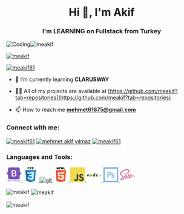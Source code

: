 <h1 align="center">Hi 👋, I'm Akif</h1>
<h3 align="center">I'm LEARNİNG on Fullstack from Turkey</h3>
<img align="left" alt="Coding" widht"2" src="https://camo.githubusercontent.com/c1dcb74cc1c1835b1d716f5051499a2814c683c806b15f04b0eba492863703e9/68747470733a2f2f63646e2e6472696262626c652e636f6d2f75736572732f3733303730332f73637265656e73686f74732f363538313234332f6176656e746f2e676966">


<p align="left"> <img src="https://komarev.com/ghpvc/?username=meakif&label=Profile%20views&color=0e75b6&style=flat" alt="meakif" /> </p>

<p align="left"> <a href="https://github.com/ryo-ma/github-profile-trophy"><img src="https://github-profile-trophy.vercel.app/?username=meakif" alt="meakif" /></a> </p>

<p align="left"> <a href="https://twitter.com/meakif61" target="blank"><img src="https://img.shields.io/twitter/follow/meakif61?logo=twitter&style=for-the-badge" alt="meakif61" /></a> </p>

- 🌱 I’m currently learning **CLARUSWAY**

- 👨‍💻 All of my projects are available at [https://github.com/meakif?tab=repositories](https://github.com/meakif?tab=repositories)

- 📫 How to reach me **mehmet61875@gmail.com**

<h3 align="left">Connect with me:</h3>
<p align="left">
<a href="https://twitter.com/meakif61" target="blank"><img align="center" src="https://raw.githubusercontent.com/rahuldkjain/github-profile-readme-generator/master/src/images/icons/Social/twitter.svg" alt="meakif61" height="30" width="40" /></a>
<a href="https://linkedin.com/in/mehmet-akif-yılmaz-a396931a4/" target="blank"><img align="center" src="https://raw.githubusercontent.com/rahuldkjain/github-profile-readme-generator/master/src/images/icons/Social/linked-in-alt.svg" alt="mehmet akif yılmaz" height="30" width="40" /></a>
<a href="https://instagram.com/meakif61" target="blank"><img align="center" src="https://raw.githubusercontent.com/rahuldkjain/github-profile-readme-generator/master/src/images/icons/Social/instagram.svg" alt="meakif61" height="30" width="40" /></a>
</p>

<h3 align="left">Languages and Tools:</h3>
<p align="left"> <a href="https://getbootstrap.com" target="_blank" rel="noreferrer"> <img src="https://raw.githubusercontent.com/devicons/devicon/master/icons/bootstrap/bootstrap-plain-wordmark.svg" alt="bootstrap" width="40" height="40"/> </a> <a href="https://www.w3schools.com/css/" target="_blank" rel="noreferrer"> <img src="https://raw.githubusercontent.com/devicons/devicon/master/icons/css3/css3-original-wordmark.svg" alt="css3" width="40" height="40"/> </a> <a href="https://git-scm.com/" target="_blank" rel="noreferrer"> <img src="https://www.vectorlogo.zone/logos/git-scm/git-scm-icon.svg" alt="git" width="40" height="40"/> </a> <a href="https://www.w3.org/html/" target="_blank" rel="noreferrer"> <img src="https://raw.githubusercontent.com/devicons/devicon/master/icons/html5/html5-original-wordmark.svg" alt="html5" width="40" height="40"/> </a> <a href="https://developer.mozilla.org/en-US/docs/Web/JavaScript" target="_blank" rel="noreferrer"> <img src="https://raw.githubusercontent.com/devicons/devicon/master/icons/javascript/javascript-original.svg" alt="javascript" width="40" height="40"/> </a> <a href="https://nodejs.org" target="_blank" rel="noreferrer"> <img src="https://raw.githubusercontent.com/devicons/devicon/master/icons/nodejs/nodejs-original-wordmark.svg" alt="nodejs" width="40" height="40"/> </a> <a href="https://www.photoshop.com/en" target="_blank" rel="noreferrer"> <img src="https://raw.githubusercontent.com/devicons/devicon/master/icons/photoshop/photoshop-line.svg" alt="photoshop" width="40" height="40"/> </a> <a href="https://sass-lang.com" target="_blank" rel="noreferrer"> <img src="https://raw.githubusercontent.com/devicons/devicon/master/icons/sass/sass-original.svg" alt="sass" width="40" height="40"/> </a> </p>

<p><img align="left" src="https://github-readme-stats.vercel.app/api/top-langs?username=meakif&show_icons=true&locale=en&layout=compact" alt="meakif" /></p>

<p>&nbsp;<img align="center" src="https://github-readme-stats.vercel.app/api?username=meakif&show_icons=true&locale=en" alt="meakif" /></p>

<p><img align="center" src="https://github-readme-streak-stats.herokuapp.com/?user=meakif&" alt="meakif" /></p>
